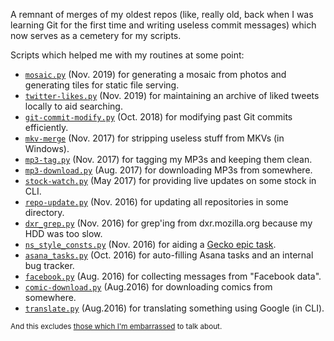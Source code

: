 A remnant of merges of my oldest repos (like, really old, back when I was learning Git for the first time and writing useless commit messages) which now serves as a cemetery for my scripts.

Scripts which helped me with my routines at some point:

 - [`mosaic.py`](./mosaic.py) (Nov. 2019) for generating a mosaic from photos and generating tiles for static file serving.
 - [`twitter-likes.py`](./twitter-likes.py) (Nov. 2019) for maintaining an archive of liked tweets locally to aid searching.
 - [`git-commit-modify.py`](https://github.com/wafflespeanut/scripts/blob/82162d3b68bf6574054982ff883a43eadf02cf25/python/git-commit-modify.py) (Oct. 2018) for modifying past Git commits efficiently.
 - [`mkv-merge`](https://github.com/wafflespeanut/scripts/blob/82162d3b68bf6574054982ff883a43eadf02cf25/python/mkv-merge.py) (Nov. 2017) for stripping useless stuff from MKVs (in Windows).
 - [`mp3-tag.py`](https://github.com/wafflespeanut/scripts/blob/82162d3b68bf6574054982ff883a43eadf02cf25/python/mp3-tag.py) (Nov. 2017) for tagging my MP3s and keeping them clean.
 - [`mp3-download.py`](https://github.com/wafflespeanut/scripts/blob/82162d3b68bf6574054982ff883a43eadf02cf25/python/mp3-download.py) (Aug. 2017) for downloading MP3s from somewhere.
 - [`stock-watch.py`](https://github.com/wafflespeanut/scripts/blob/82162d3b68bf6574054982ff883a43eadf02cf25/python/stock-watch.py) (May 2017) for providing live updates on some stock in CLI.
 - [`repo-update.py`](https://github.com/wafflespeanut/scripts/blob/f92994fc084d2467e5864707b5086793922885ee/python/repo-update.py) (Nov. 2016) for updating all repositories in some directory.
 - [`dxr_grep.py`](https://github.com/wafflespeanut/scripts/blob/92547e4f32d6985a4b198b7a83010c6d844ab78c/python/dxr_grep.py) (Nov. 2016) for grep'ing from dxr.mozilla.org because my HDD was too slow.
 - [`ns_style_consts.py`](https://github.com/wafflespeanut/scripts/blob/92547e4f32d6985a4b198b7a83010c6d844ab78c/python/ns_style_consts.py) (Nov. 2016) for aiding a [Gecko epic task](https://bugzilla.mozilla.org/show_bug.cgi?id=1277133).
 - [`asana_tasks.py`](https://github.com/wafflespeanut/scripts/blob/92547e4f32d6985a4b198b7a83010c6d844ab78c/python/asana_tasks.py) (Oct. 2016) for auto-filling Asana tasks and an internal bug tracker.
 - [`facebook.py`](https://github.com/wafflespeanut/scripts/blob/92547e4f32d6985a4b198b7a83010c6d844ab78c/python/facebook.py) (Aug. 2016) for collecting messages from "Facebook data".
 - [`comic-download.py`](https://github.com/wafflespeanut/scripts/blob/f92994fc084d2467e5864707b5086793922885ee/python/comic-download.py) (Aug.2016) for downloading comics from somewhere.
 - [`translate.py`](https://github.com/wafflespeanut/scripts/blob/82162d3b68bf6574054982ff883a43eadf02cf25/python/translate.py) (Aug.2016) for translating something using Google (in CLI).

<small>And this excludes [those which I'm embarrassed](https://github.com/wafflespeanut/scripts/tree/5610248de2d47311f128fecd015e2af8becca26f/python) to talk about.</small>
